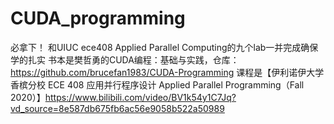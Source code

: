 # CUDA_programming
必拿下！
和UIUC ece408 Applied Parallel Computing的九个lab一并完成确保学的扎实
书本是樊哲勇的CUDA编程：基础与实践，仓库：https://github.com/brucefan1983/CUDA-Programming
课程是【伊利诺伊大学香槟分校 ECE 408 应用并行程序设计 Applied Parallel Programming（Fall 2020）】https://www.bilibili.com/video/BV1k54y1C7Jq?vd_source=8e587db675fb6ac56e9058b522a50989
